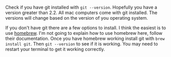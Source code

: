 Check if you have git installed with `git --version`. Hopefully you have a version greater than 2.2. All mac computers come with git installed. The versions will change based on the version of you operating system. 

If you don't have git there are a few options to install. I think the easiest is to use [homebrew](https://brew.sh). I'm not going to explain how to use homebrew here, follow their documentation. Once you have homebrew working install git with `brew install git`. Then `git --version` to see if it is working. You may need to restart your terminal to get it working correctly.